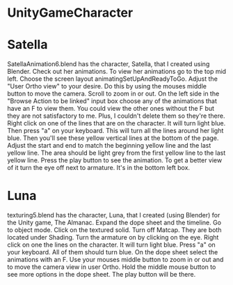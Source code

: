 # UnityGameCharacter
# Satella
SatellaAnimation6.blend has the character, Satella, that I created using Blender. Check out her animations.
To view her animations go to the top mid left. Choose the screen layout animatingSetUpAndReadyToGo. Adjust the "User Ortho view" to your
desire. Do this by using the mouses middle button to move the camera. Scroll to zoom in or out. On the left side in the "Browse Action
to be linked" input box choose any of the animations that have an F to view them. You could view the other ones without the F but they are not satisfactory to me. Plus, I couldn't delete them so they're there. Right click on one of the lines that are on the character. It will turn light blue. Then press "a" on your keyboard. This will turn all the lines around her light blue. Then you'll see these yellow vertical lines at the bottom of the page. Adjust the start and end to match the beginning yellow line and the last yellow line. The area should be light grey from the first yellow line to the last yellow line. Press the play button to 
see the animation. To get a better view of it turn the eye off next to armature. It's in the bottom left box. 

# Luna
texturing5.blend has the character, Luna, that I created (using Blender) for the Unity game, The Almanac. 
Expand the dope sheet and the timeline. Go to object mode. Click on the textured solid. Turn off Matcap. They are both located under Shading. Turn the armature on by clicking on the eye. Right click on one the lines on the character. It will turn light blue. Press "a" on your keyboard. All of them should turn blue. On the dope sheet select the animations with an F. Use your mouses middle button to zoom in or out and to move the camera view in user Ortho. Hold the middle mouse button to see more options in the dope sheet. The play button will be there. 
  
